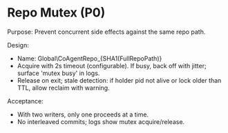 ﻿# Repo Mutex (P0)

Purpose: Prevent concurrent side effects against the same repo path.

Design:
- Name: Global\CoAgentRepo_{SHA1(FullRepoPath)}
- Acquire with 2s timeout (configurable). If busy, back off with jitter; surface 'mutex busy' in logs.
- Release on exit; stale detection: if holder pid not alive or lock older than TTL, allow reclaim with warning.

Acceptance:
- With two writers, only one proceeds at a time.
- No interleaved commits; logs show mutex acquire/release.
